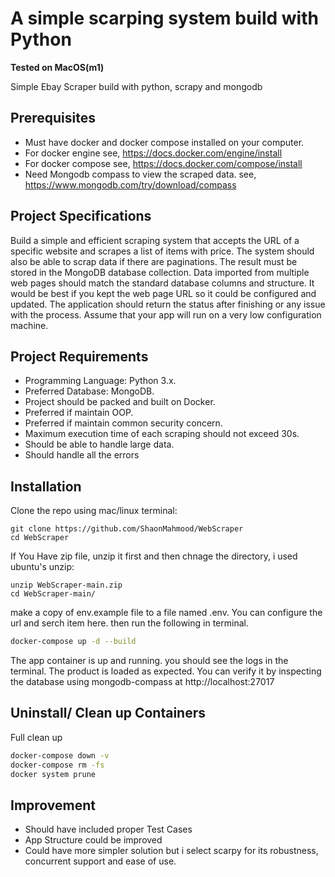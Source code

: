 A simple scarping system build with Python
=================

**Tested on MacOS(m1)**

Simple Ebay Scraper build with python, scrapy and mongodb 

## Prerequisites

 - Must have docker and docker compose installed on your computer. 
 - For docker engine see, https://docs.docker.com/engine/install
 - For docker compose see, https://docs.docker.com/compose/install
 - Need Mongodb compass to view the scraped data. see, https://www.mongodb.com/try/download/compass


## Project Specifications

Build a simple and efficient scraping system that accepts the URL of a specific website and scrapes a list
of items with price. The system should also be able to scrap data if there are paginations. The result
must be stored in the MongoDB database collection. Data imported from multiple web pages should
match the standard database columns and structure. It would be best if you kept the web page URL so it
could be configured and updated. The application should return the status after finishing or any issue
with the process. Assume that your app will run on a very low configuration machine.

## Project Requirements

 - Programming Language: Python 3.x.
 - Preferred Database: MongoDB.
 - Project should be packed and built on Docker.
 - Preferred if maintain OOP.
 - Preferred if maintain common security concern.
 - Maximum execution time of each scraping should not exceed 30s.
 - Should be able to handle large data.
 - Should handle all the errors

## Installation

Clone the repo using mac/linux terminal:

    git clone https://github.com/ShaonMahmood/WebScraper
    cd WebScraper

If You Have zip file, unzip it first and then chnage the directory, i used ubuntu's unzip:

    unzip WebScraper-main.zip
    cd WebScraper-main/

make a copy of env.example file to a file named .env. You can configure the url and serch item here. then run the following in terminal.

```sh
docker-compose up -d --build
```

The app container is up and running. you should see the logs in the terminal. The product is loaded as expected. You can verify it by inspecting the database using mongodb-compass at http://localhost:27017


## Uninstall/ Clean up Containers
Full clean up

```sh
docker-compose down -v
docker-compose rm -fs
docker system prune 

```

## Improvement

* Should have included proper Test Cases
* App Structure could be improved
* Could have more simpler solution but i select scarpy for its robustness, concurrent support and ease of use.